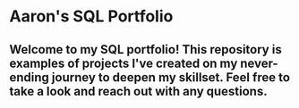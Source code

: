 # Aaron's SQL Portfolio
## Welcome to my SQL portfolio! This repository is examples of projects I've created on my never-ending journey to deepen my skillset. Feel free to take a look and reach out with any questions.
